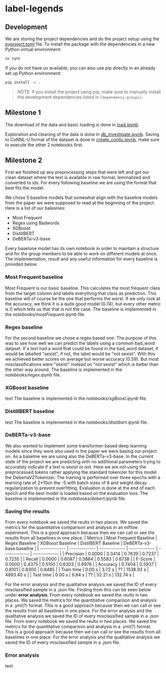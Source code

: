 # label-legends


## Development
We are storing the project dependencies and do the project setup using the [pyproject.toml](./pyproject.toml) file.
To install the package with the dependencies in a new Python virtual environment:

```bash
uv sync
```
If you do not have uv available, you can also use pip directly in an already set up Python environment:
```bash
pip install -e .
```
> NOTE: If you install the project using pip, make sure to manually install the development dependencies listed in `[dependency-groups]`.


## Milestone 1
The download of the data and basic loading is done in [load.ipynb](./notebooks/load.ipynb).

Exploration and cleaning of the data is done in [db_investigate.ipynb](./notebooks/db_investigate.ipynb).
Saving to CoNNL-U format of the dataset is done in [create_conllu.ipynb](./notebooks/create_conllu.ipynb), make sure to execute the other 2 notebooks first.

## Milestone 2
First we finished up any preprocessing steps that were left and got our clean dataset where the text is available in raw format, lemmatized and converted to ids.
For every following baseline we are using the format that best fits the model.

We chose 5 baseline models that somewhat align with the baseline models from the paper we were supposed to read at the beginning of the project. Here is a list of our balesines:
-  Most Frequent
-  Regex using Badwords
-  XGBoost
-  DistillBERT
-  DeBERTa-v3-base

Every baselone model has its own notebook in order to maintain a structure and for the group members to be able to work on different models at once. The implementation, result and any useful information for every baseline is provided below.

### Most Frequent baseline
Most Frequent is our basic baseline. This calculates the most frequent class from the target column and labels everything that class as prediction.
This baseline will of course be the one that performs the worst. If we only look at the accuracy, we think it is a quite good model (0.74), but every other metric is 0 which tells us that that is not the case.
The baseline is implemented in the *notebooks/mostFrequent.ipynb* file.

### Regex baseline
For the second baseline we chose a regex based one. The purpose of this was to see how well we can predict the labels using a common bad_word dataset. If a text had a word that could be found in the bad_word dataset, it would be labelled "sexist", if not, the label would be "not sexist".
With this we achieved better scores on average but worse accuracy (0.59). But most misclassifications were "sexist" instead on "not sexist" which is better than the other way around.
The baseline is implemented in the *notebooks/regex.ipynb* file.

### XGBoost baseline
text
The baseline is implemented in the *notebooks/xgBoost.ipynb* file.

### DistillBERT baseline
text
The baseline is implemented in the *notebooks/distilbert.ipynb* file.

### DeBERTa-v3-base
We also wanted to implement some transformer-based deep learning models since they were also used in the paper we were basing our project on. As a baseline we are using also the DeBERTa-v3-base. In the current state of the project we are predicting with no additional parameters trying to accurately indicate if a text is sexist or not. Here we are not using the preprocessed tokens rather applying the standard tokenizer for this model the DebertaV2Tokenizer. The training is performed over three epochs with a learning rate of 2*10on the -5 with batch sizes of 8 and weight decay regularization to prevent overfitting. Evaluation is done at the end of each epoch and the best model is loaded based on the evaluation loss.
The baseline is implemented in the *notebooks/debert.ipynb* file.

### Saving the results
From every notebook we saved the reults in two places.
We saved the metrics for the quantitative comparison and analysis in an mlflow experiment. This is a good approach because then we can call or see the results from all baselines in one place.
| Metrics  | Most Frequent Baseline | Regex Baseline | XGBoost Baseline | DistilBERT Baseline | DeBERTa-v3-base baseline |
| ------------- | ------------- | ------------- | ------------- | ------------- | ------------- |
| Precision  | 0.0000  | 0.3414  | 0.7639  | 0.7237  | 0.7235  |
| Recall  | 0.0000  | 0.6087  | 0.3884  | 0.5583  | 0.6738  |
| F-Score  | 0.0000  | 0.4375  | 0.5150  | 0.6303  | 0.6978  |
| Accuracy  | 0.7404  | 0.5937  | 0.8101  | 0.8300  | 0.8485  |
| Train time  | 0.00 s  | 3.72 s  | ??  | 1538.93 s  | 4893.40 s  |
| Test time  | 0.00 s  | 6.84 s  | ??  | 52.21 s  | 132.74 s  |

For the error analysis and the qualitative analysis we saved the ID of every misclassified sample in a .json file. Finding from this can be seen below under **error analysis**.
From every notebook we saved the reults in two places.
We saved the metrics for the quantitative comparison and analysis in a .yml(?) format. This is a good approach because then we can call or see the results from all baselines in one place.
For the error analysis and the qualitative analysis we saved the ID of every misclassified sample in a .json file.
From every notebook we saved the reults in two places.
We saved the metrics for the quantitative comparison and analysis in a .yml(?) format. This is a good approach because then we can call or see the results from all baselines in one place.
For the error analysis and the qualitative analysis we saved the ID of every misclassified sample in a .json file.

### Error analysis
text

